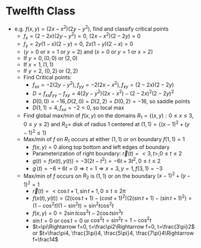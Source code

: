 # Twelfth Class
* e.g. $f(x, y)=(2x-x^2)(2y-y^2)$, find and classify critical points
  * $f_x=(2-2x)(2y-y^2)=0$, $(2x-x^2)(2-2y)=0$
  * $f_y=2y(1-x)(2-y)=0$, $2x(1-y)(2-x)=0$
  * $(y=0$ or $x=1$ or $y=2)$ and $(x=0$ or $y=1$ or $x=2)$
  * If $y=0, (0, 0)$ or $(2, 0)$
  * If $x=1, (1, 1)$
  * If $y=2$, $(0, 2)$ or $(2, 2)$
  * Find Critical points: 
    * $f_{xx}=-2(2y-y^2), f_{yy}=-2(2x-x^2), f_{xy}=(2-2x)(2-2y)$
    * $D=f_{xx}f_{yy}-f_{xy}=4(2y-y^2)(2x-x^2)-(2-2x)^2(2-2y)^2$
    * $D(0, 0)=-16, D(2, 0)=D(2, 2)=D(0, 2)=-16$, so saddle points
    * $D(1, 1)=4, f_{xx}=-2<0$, so local max
  * Find global max/min of $f(x, y)$ on the domains $R_1=\{(x, y): 0\leq x\leq3, 0\leq y\leq2\}$ and $R_2=$ disk of radius 1 centered at $(1, 1)=\{(x-1)^2+(y-1)^2\leq1\}$
  * Max/min of $f$ on $R_1$ occurs at either $(1, 1)$ or on boundary $f(1, 1)=1$
    * $f(x, y)=0$ along top bottom and left edges of boundary
    * Parameterization of right boundary: $\vec r(t)=<3, t>, 0\leq t\leq 2$
    * $g(t)=f(x(t), y(t))=-3(2t-t^2)=-6t+3t^2, 0\leq t\leq 2$
    * $g^\prime(t)=-6+6t=0\Rightarrow t=1\Rightarrow x=3, y=1, f(3, 1)=-3$
  * Max/min of $f$ occurs on $R_2$ is $(1, 1)$ or on the boundary $(x-1)^2+(y-1)^2=1$
    * $\vec r(t)=<\cos t+1, \sin t+1, 0\leq t\leq2\pi$
    * $f(x(t), y(t))=(2(\cos t+1)-(cos t+1)^2)(2(\sin t+1)-(\sin t+1)^2)=(1-\cos^2 t)(1-\sin^2t)=\sin^2t\cos^2t$
    * $f(x, y)=0=2\sin t\cos^3t-2\cos t\sin^3t$
    * $\sin t=0$ or $\cos t=0$ or $\cos^2t=\sin^2t=1-\cos^2t$
    * $t=\pi\Rightarrow f=0, t=\frac\pi2\Rightarrow f=0, t=\frac{3\pi}2$ or $t=\frac\pi4, \frac{3\pi}4, \frac{5\pi}4, \frac{7\pi}4\Rightarrow f=\frac14$